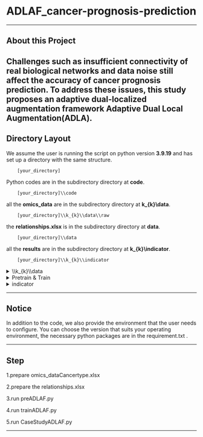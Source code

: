 # ADLAF_cancer-prognosis-prediction
---

## About this Project

Challenges such as insufficient connectivity of real biological networks and data noise still affect the accuracy of cancer prognosis prediction. To address these issues, this study proposes an adaptive dual-localized augmentation framework Adaptive Dual Local Augmentation(ADLA).
---
## Directory Layout

We assume the user is running the script on python version **3.9.19** and has set up a directory with the same structure.
~~~
    [your_directory]  
~~~
Python codes are in the subdirectory directory at **code**. 
~~~
    [your_directory]\\code  
~~~
all the **omics_data**  are in the subdirectory directory at **k_{k}\\data**. 
~~~
    [your_directory]\\k_{k}\\data\\raw  
~~~
the **relationships.xlsx**  is in the subdirectory directory at **data**. 
~~~
    [your_directory]\\data
~~~
all the **results**  are in the subdirectory directory at **k_{k}\\indicator**. 
~~~
    [your_directory]\\k_{k}\\indicator
~~~



<details>
<summary>\\k_{k}\\data</summary>

![image](https://github.com/user-attachments/assets/008e05d7-01d3-40bb-b5f0-169fefdea972)

</details> 
<details> 
<summary>Pretrain & Train</summary>
    
![image](https://github.com/user-attachments/assets/14d9ebc8-335b-4865-875d-97da71516b83)

</details>

<details> 
<summary>indicator</summary>
    
![image](https://github.com/user-attachments/assets/5b46721c-0ef9-496f-b4e3-4a3c635082a3)


</details>
    
---
## Notice

In addition to the code, we also provide the environment that the user needs to configure. You can choose the version that suits your operating environment,  the necessary python packages are in the requirement.txt .

---

## Step

1.prepare omics_dataCancertype.xlsx 

2.prepare the relationships.xlsx

3.run preADLAF.py

4.run trainADLAF.py

5.run CaseStudyADLAF.py 

---




